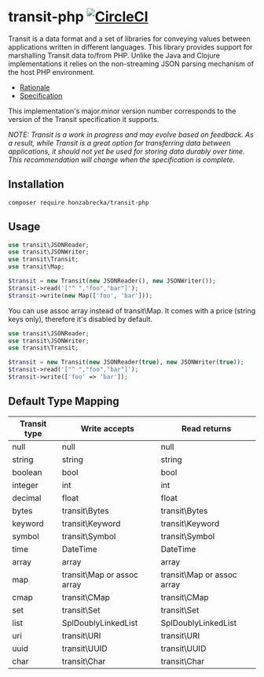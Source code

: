 # transit-php [![CircleCI](https://circleci.com/gh/honzabrecka/transit-php/tree/master.svg?style=svg&circle-token=817187a55f77fb9bd7811bf5daa6e344885523fa)](https://circleci.com/gh/honzabrecka/transit-php/tree/master)

Transit is a data format and a set of libraries for conveying values between applications written in different languages. This library provides support for marshalling Transit data to/from PHP. Unlike the Java and Clojure implementations it relies on the non-streaming JSON parsing mechanism of the host PHP environment.

* [Rationale](http://blog.cognitect.com/blog/2014/7/22/transit)
* [Specification](http://github.com/cognitect/transit-format)

This implementation's major.minor version number corresponds to the version of
the Transit specification it supports.

_NOTE: Transit is a work in progress and may evolve based on feedback.
As a result, while Transit is a great option for transferring data
between applications, it should not yet be used for storing data
durably over time. This recommendation will change when the
specification is complete._

## Installation

```
composer require honzabrecka/transit-php
```

## Usage

```php
use transit\JSONReader;
use transit\JSONWriter;
use transit\Transit;
use transit\Map;

$transit = new Transit(new JSONReader(), new JSONWriter());
$transit->read('["^ ","foo","bar"]');
$transit->write(new Map(['foo', 'bar']));
```

You can use assoc array instead of transit\Map. It comes with a price (string keys only), therefore it's disabled by default.

```php
use transit\JSONReader;
use transit\JSONWriter;
use transit\Transit;

$transit = new Transit(new JSONReader(true), new JSONWriter(true));
$transit->read('["^ ","foo","bar"]');
$transit->write(['foo' => 'bar']);
```

## Default Type Mapping

|Transit type|Write accepts|Read returns|
|------------|-------------|------------|
|null|null|null|
|string|string|string|
|boolean|bool|bool|
|integer|int|int|
|decimal|float|float|
|bytes|transit\Bytes|transit\Bytes|
|keyword|transit\Keyword|transit\Keyword|
|symbol|transit\Symbol|transit\Symbol|
|time|DateTime|DateTime|
|array|array|array|
|map|transit\Map or assoc array|transit\Map or assoc array|
|cmap|transit\CMap|transit\CMap|
|set|transit\Set|transit\Set|
|list|SplDoublyLinkedList|SplDoublyLinkedList|
|uri|transit\URI|transit\URI|
|uuid|transit\UUID|transit\UUID|
|char|transit\Char|transit\Char|
